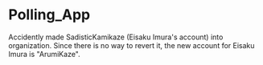 # Polling_App

Accidently made SadisticKamikaze (Eisaku Imura's account) into organization. Since there is no way to revert it, the new account for Eisaku Imura is "ArumiKaze".
